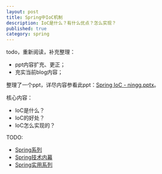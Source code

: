 ```yaml
---
layout: post
title: Spring中IoC机制
description: IoC是什么？有什么优点？怎么实现？
published: true
category: spring
---
```


todo，重新阅读，补充整理：

* ppt内容扩充、更正；
* 充实当前blog内容；


整理了一个ppt，详尽内容参看此ppt：[Spring IoC - ningg.pptx][Spring IoC - ningg.pptx]。





核心内容：

* IoC是什么？
* IoC的好处？
* IoC怎么实现的？



TODO:

* [Spring系列][Spring系列]
* [Spring技术内幕][Spring技术内幕]
* [Spring实用系列][Spring实用系列]











[Spring IoC - ningg.pptx]:		http://vdisk.weibo.com/s/Cbfky8PvgIsPd


[NingG]:    http://ningg.github.com  "NingG"

[Spring系列]:					http://www.cnblogs.com/xing901022/category/642864.html
[Spring技术内幕]:				http://blog.csdn.net/chjttony/article/category/1239946/1
[Spring实用系列]:				http://blog.csdn.net/wangpeng047/article/category/907053/1







